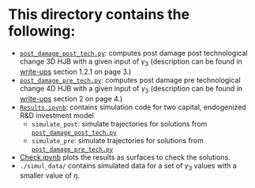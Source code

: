 # This directory contains the following:

- [`post_damage_post_tech.py`](./post_damage_post_tech.py): computes post damage post technological change 3D HJB with a given input of
$\gamma_3$
(description can be found in [write-ups](../write-ups/write-up.pdf) section 1.2.1 on page 3.)
- [`post_damage_pre_tech.py`](./post_damage_pre_tech.py): computes post damage pre technological change 4D HJB with a given input of 
$\gamma_3$
(description can be found in [write-ups](../write-ups/write-up.pdf) section 2 on page 4.)
- [`Results.ipynb`](./Results.ipynb): contains simulation code for two capital, endogenized R&D investment model
	- `simulate_post`: simulate trajectories for solutions from [`post_damage_post_tech.py`](./post_damage_post_tech.py)
	- `simulate_pre`: simulate trajectories for solutions from [`post_damage_pre_tech.py`](./post_damage_pre_tech.py)
- [Check.ipynb](./Check.ipynb) plots the results as surfaces to check the solutions.
- `./simul_data/` contains simulated data for a set of
$\gamma_3$
values with a smaller value of
$\eta$.

